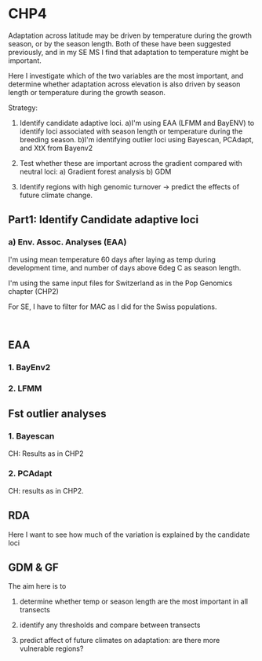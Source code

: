 # CHP4

Adaptation across latitude may be driven by temperature during the growth season, or by the season length. Both of these have been
suggested previously, and in my SE MS I find that adaptation to temperature might be important. 

Here I investigate which of the two variables are the most important, and determine whether adaptation across elevation is also driven
by season length or temperature during the growth season. 

Strategy: 

1. Identify candidate adaptive loci. 
  a)I'm using EAA (LFMM and BayENV) to identify loci associated with season length or temperature during
the breeding season. 
  b)I'm identifying outlier loci using Bayescan, PCAdapt, and XtX from Bayenv2
  
2. Test whether these are important across the gradient compared with neutral loci: 
  a) Gradient forest analysis
  b) GDM
  
3) Identify regions with high genomic turnover -> predict the effects of future climate change. 




## Part1: Identify Candidate adaptive loci

### a) Env. Assoc. Analyses (EAA)

I'm using mean temperature 60 days after laying as temp during development time, and number of days above 6deg C as season length. 

I'm using the same input files for Switzerland as in the Pop Genomics chapter (CHP2)

For SE, I have to filter for MAC as I did for the Swiss populations. 

```


```

## EAA

### 1. BayEnv2

### 2. LFMM


## Fst outlier analyses

### 1. Bayescan

CH: Results as in CHP2

### 2. PCAdapt

CH: results as in CHP2. 

## RDA

Here I want to see how much of the variation is explained by the candidate loci

## GDM & GF

The aim here is to

1. determine whether temp or season length are the most important in all transects

2. identify any thresholds and compare between transects

3. predict affect of future climates on adaptation: are there more vulnerable regions? 




